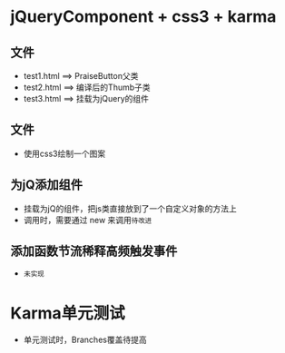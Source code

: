 # jQueryComponent + css3 + karma

## 文件
* test1.html  ==>  PraiseButton父类
* test2.html  ==>  编译后的Thumb子类
* test3.html  ==>  挂载为jQuery的组件

## 文件
* 使用css3绘制一个图案

## 为jQ添加组件
* 挂载为jQ的组件，把js类直接放到了一个自定义对象的方法上
* 调用时，需要通过 new 来调用`待改进`

## 添加函数节流稀释高频触发事件
* `未实现`

# Karma单元测试
* 单元测试时，Branches覆盖待提高
